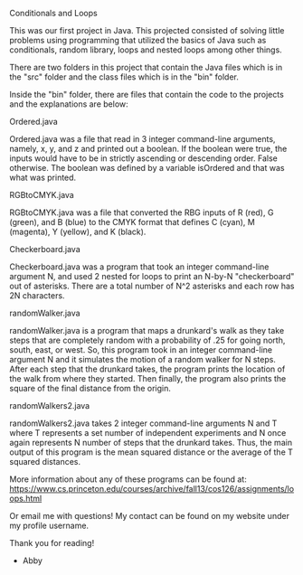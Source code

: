 Conditionals and Loops

This was our first project in Java. This projected consisted of solving little problems using programming that utilized the basics of Java such as conditionals, random library, loops and nested loops among other things. 

There are two folders in this project that contain the Java files which is in the "src" folder and the class files which is in the "bin" folder. 

Inside the "bin" folder, there are files that contain the code to the projects and the explanations are below:

Ordered.java

Ordered.java was a file that read in 3 integer command-line arguments, namely, x, y, and z and printed out a boolean. If the boolean were true, the inputs would have to be in strictly ascending or descending order. False otherwise. The boolean was defined by a variable isOrdered and that was what was printed. 

RGBtoCMYK.java

RGBtoCMYK.java was a file that converted the RBG inputs of R (red), G (green), and B (blue) to the CMYK format that defines C (cyan), M (magenta), Y (yellow), and K (black). 

Checkerboard.java

Checkerboard.java was a program that took an integer command-line argument N, and used 2 nested for loops to print an N-by-N "checkerboard" out of asterisks. There are a total number of N^2 asterisks and each row has 2N characters. 

randomWalker.java

randomWalker.java is a program that maps a drunkard's walk as they take steps that are completely random with a probability of .25 for going north, south, east, or west. So, this program took in an integer command-line argument N and it simulates the motion of a random walker for N steps. After each step that the drunkard takes, the program prints the location of the walk from where they started. Then finally, the program also prints the square of the final distance from the origin. 

randomWalkers2.java

randomWalkers2.java takes 2 integer command-line arguments N and T where T represents a set number of independent experiments and N once again represents N number of steps that the drunkard takes. Thus, the main output of this program is the mean squared distance or the average of the T squared distances. 

More information about any of these programs can be found at: https://www.cs.princeton.edu/courses/archive/fall13/cos126/assignments/loops.html

Or email me with questions! My contact can be found on my website under my profile username. 

Thank you for reading!
- Abby
